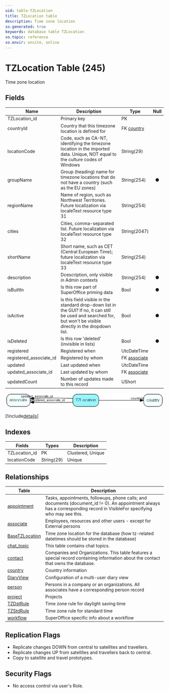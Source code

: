 ```yaml
---
uid: table-TZLocation
title: TZLocation table
description: Time zone location
so.generated: true
keywords: database table TZLocation
so.topic: reference
so.envir: onsite, online
---
```


# TZLocation Table (245)

Time zone location

## Fields

| Name | Description | Type | Null |
|------|-------------|------|:----:|
|TZLocation\_id|Primary key|PK| |
|countryId|Country that this timezone location is defined for|FK [country](country.md)| |
|locationCode|Code, such as CA-NT, identifying the timezone location in the imported data. Unique, NOT equal to the culture codes of Windows|String(29)| |
|groupName|Group (heading) name for timezone locations that do not have a country (such as the EU zones)|String(254)|&#x25CF;|
|regionName|Name of region, such as Northwest Territories. Future localization via localeText resource type 31|String(254)| |
|cities|Cities, comma-separated list. Future localization via localeText resource type 32|String(2047)| |
|shortName|Short name, such as CET (Central European Time); future localization via localeText resource type 33|String(254)| |
|description|Dcescription, only visible in Admin contexts|String(254)|&#x25CF;|
|isBuiltIn|Is this row part of SuperOffice priming data|Bool|&#x25CF;|
|isActive|Is this field visible in the standard drop-down list in the GUI? If no, it can still be used and searched for, but won&apos;t be visible directly in the dropdown list.|Bool|&#x25CF;|
|isDeleted|Is this row &apos;deleted&apos; (invisible in lists)|Bool|&#x25CF;|
|registered|Registered when|UtcDateTime| |
|registered\_associate\_id|Registered by whom|FK [associate](associate.md)| |
|updated|Last updated when|UtcDateTime| |
|updated\_associate\_id|Last updated by whom|FK [associate](associate.md)| |
|updatedCount|Number of updates made to this record|UShort| |


![TZLocation table relationship diagram](./media/TZLocation.png)

[!include[details](./includes/tzlocation.md)]

## Indexes

| Fields | Types | Description |
|--------|-------|-------------|
|TZLocation\_id |PK |Clustered, Unique |
|locationCode |String(29) |Unique |

## Relationships

| Table|  Description |
|------|-------------|
|[appointment](appointment.md)  |Tasks, appointments, followups, phone calls; and documents (document_id != 0). An appointment always has a corresponding record in VisibleFor specifying who may see this.  |
|[associate](associate.md)  |Employees, resources and other users - except for External persons |
|[BaseTZLocation](basetzlocation.md)  |Time zone location for the database (how tz-related datetimes should be stored in the database) |
|[chat\_topic](chat-topic.md)  |This table contains chat topics. |
|[contact](contact.md)  |Companies and Organizations.   This table features a special record containing information about the contact that owns the database.   |
|[country](country.md)  |Country information |
|[DiaryView](diaryview.md)  |Configuration of a multi-user diary view |
|[person](person.md)  |Persons in a company or an organizations. All associates have a corresponding person record |
|[project](project.md)  |Projects |
|[TZDstRule](tzdstrule.md)  |Time zone rule for daylight saving time |
|[TZStdRule](tzstdrule.md)  |Time zone rule for standard time |
|[workflow](workflow.md)  |SuperOffice specific info about a workflow |


## Replication Flags

* Replicate changes DOWN from central to satellites and travellers.
* Replicate changes UP from satellites and travellers back to central.
* Copy to satellite and travel prototypes.

## Security Flags

* No access control via user's Role.

